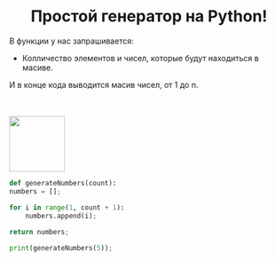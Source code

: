 <h1 align="center">Простой генератор на Python!</h1>
<p>В функции у нас запрашивается:</p>
<ul>
  <li>Колличество элементов и чисел, которые будут находиться в масиве.</li>
</ul>
<p>И в конце кода выводится масив чисел, от 1 до n.</p><br><br>
<img src="https://upload.wikimedia.org/wikipedia/commons/thumb/c/c3/Python-logo-notext.svg/701px-Python-logo-notext.svg.png" wisth="100" height="100" align="center">

```Python
def generateNumbers(count):
numbers = [];

for i in range(1, count + 1):
    numbers.append(i);
    
return numbers;

print(generateNumbers(5));
```